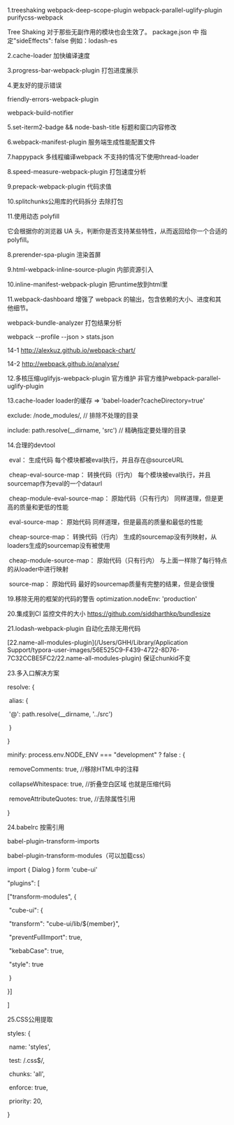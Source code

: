 1.treeshaking webpack-deep-scope-plugin webpack-parallel-uglify-plugin purifycss-webpack

Tree Shaking 对于那些无副作用的模块也会生效了。  package.json 中 指定"sideEffects": false 例如：lodash-es

2.cache-loader 加快编译速度

3.progress-bar-webpack-plugin 打包进度展示 

4.更友好的提示错误

friendly-errors-webpack-plugin

webpack-build-notifier 

5.set-iterm2-badge && node-bash-title 标题和窗口内容修改 

6.webpack-manifest-plugin 服务端生成性能配置文件 

7.happypack 多线程编译webpack 不支持的情况下使用thread-loader 

8.speed-measure-webpack-plugin 打包速度分析

9.prepack-webpack-plugin 代码求值 

10.splitchunks公用库的代码拆分 去除打包

11.使用动态 polyfill

<script src="https://cdn.polyfill.io/v2/polyfill.min.js?features=Map,Set"></script>

它会根据你的浏览器 UA 头，判断你是否支持某些特性，从而返回给你一个合适的 polyfill。

<script type="module" src="./main.js"></script>

<script nomodule src="main.es5.js"></script>

8.prerender-spa-plugin  渲染首屏 

9.html-webpack-inline-source-plugin 内部资源引入

10.inline-manifest-webpack-plugin 把runtime放到html里

11.webpack-dashboard 增强了 webpack 的输出，包含依赖的大小、进度和其他细节。

   webpack-bundle-analyzer  打包结果分析

   webpack --profile --json > stats.json

   14-1 <http://alexkuz.github.io/webpack-chart/>

   14-2 <http://webpack.github.io/analyse/>

12.多核压缩uglifyjs-webpack-plugin 官方维护 非官方维护webpack-parallel-uglify-plugin

13.cache-loader loader的缓存  => 'babel-loader?cacheDirectory=true'

exclude: /node_modules/, // 排除不处理的目录

  include: path.resolve(__dirname, 'src') // 精确指定要处理的目录 

14.合理的devtool 

​    eval： 生成代码 每个模块都被eval执行，并且存在@sourceURL

​    cheap-eval-source-map： 转换代码（行内） 每个模块被eval执行，并且sourcemap作为eval的一个dataurl

​    cheap-module-eval-source-map： 原始代码（只有行内） 同样道理，但是更高的质量和更低的性能

​    eval-source-map： 原始代码 同样道理，但是最高的质量和最低的性能

​    cheap-source-map： 转换代码（行内） 生成的sourcemap没有列映射，从loaders生成的sourcemap没有被使用

​    cheap-module-source-map： 原始代码（只有行内） 与上面一样除了每行特点的从loader中进行映射

​    source-map： 原始代码 最好的sourcemap质量有完整的结果，但是会很慢

19.移除无用的框架的代码的警告 optimization.nodeEnv: 'production'

20.集成到CI 监控文件的大小 <https://github.com/siddharthkp/bundlesize>

21.lodash-webpack-plugin 自动化去除无用代码 

[22.name-all-modules-plugin](/Users/GHH/Library/Application Support/typora-user-images/56E525C9-F439-4722-8D76-7C32CCBE5FC2/22.name-all-modules-plugin) 保证chunkid不变

23.多入口解决方案 

resolve: {

​        alias: {

​            '@': path.resolve(__dirname, '../src')

​        }

}

minify: process.env.NODE_ENV === "development" ? false : {

​    removeComments: true, //移除HTML中的注释

​    collapseWhitespace: true, //折叠空白区域 也就是压缩代码

​    removeAttributeQuotes: true, //去除属性引用

}

24.babelrc 按需引用

babel-plugin-transform-imports 

babel-plugin-transform-modules（可以加载css）

import { Dialog } form 'cube-ui'

"plugins": [

  ["transform-modules", {

​     "cube-ui": {

​       "transform": "cube-ui/lib/${member}",

​       "preventFullImport": true,

​       "kebabCase": true,

​       "style": true

​     }

  }]

]

25.CSS公用提取

 styles: {

​     name: 'styles',

​     test: /\.css$/,

​     chunks: 'all',

​     enforce: true,

​     priority: 20,

}